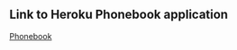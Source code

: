 ## Link to Heroku Phonebook application

[Phonebook](https://hidden-brushlands-77382.herokuapp.com/)
